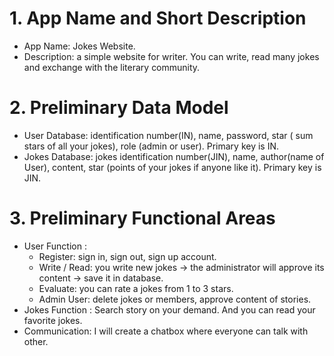 # 1. App Name and Short Description
  - App Name: Jokes Website.
  - Description: a simple website for writer. You can write, read many jokes and exchange with the literary community.
# 2. Preliminary Data Model
  - User Database: identification number(IN), name, password, star ( sum stars of all your jokes), role (admin or user). Primary key is IN.
  - Jokes Database: jokes identification number(JIN), name, author(name of User), content, star (points of your jokes if anyone like it). Primary key is JIN.
# 3. Preliminary Functional Areas
  - User Function : 
    - Register: sign in, sign out, sign up account.
    - Write / Read: you write new jokes -> the administrator will approve its content -> save it in database. 
    - Evaluate: you can rate a jokes from 1 to 3 stars.
    - Admin User: delete jokes or members, approve content of stories.
  - Jokes Function : Search story on your demand. And you can read your favorite jokes.
  - Communication: I will create a chatbox where everyone can talk with other.
